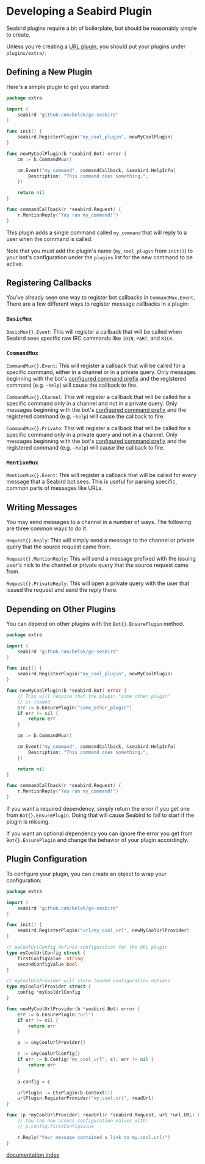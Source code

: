 # Developing a Seabird Plugin

Seabird plugins require a bit of boilerplate, but should be reasonably simple to create.

Unless you're creating a [URL plugin](./url_plugin_development.md), you should put your plugins under `plugins/extra/`.

## Defining a New Plugin

Here's a simple plugin to get you started:

```go
package extra

import (
    seabird "github.com/belak/go-seabird"
)

func init() {
    seabird.RegisterPlugin("my_cool_plugin", newMyCoolPlugin)
}

func newMyCoolPlugin(b *seabird.Bot) error {
    cm := b.CommandMux()

    cm.Event("my_command", commandCallback, &seabird.HelpInfo{
        Description: "This command does something.",
    })

    return nil
}

func commandCallback(r *seabird.Request) {
    r.MentionReply("You ran my_command!")
}
```

This plugin adds a single command called `my_command` that will reply to a user when the command is called.

Note that you must add the plugin's name (`my_cool_plugin` from `init()`) to your bot's configuration under the `plugins` list for the new command to be active.

## Registering Callbacks

You've already seen one way to register bot callbacks in `CommandMux.Event`. There are a few different ways to register message callbacks in a plugin:

### `BasicMux`

`BasicMux{}.Event`: This will register a callback that will be called when Seabird sees specific raw IRC commands like `JOIN`, `PART`, and `KICK`.

### `CommandMux`

`CommandMux{}.Event`: This will register a callback that will be called for a specific command, either in a channel or in a private query. Only messages beginning with the bot's [configured command prefix](configuration.md) and the registered command (e.g. `~help`) will cause the callback to fire.

`CommandMux{}.Channel`: This will register a callback that will be called for a specific command only in a channel and not in a private query. Only messages beginning with the bot's [configured command prefix](configuration.md) and the registered command (e.g. `~help`) will cause the callback to fire.

`CommandMux{}.Private`: This will register a callback that will be called for a specific command only in a private query and not in a channel. Only messages beginning with the bot's [configured command prefix](configuration.md) and the registered command (e.g. `~help`) will cause the callback to fire.

### `MentionMux`

`MentionMux{}.Event`: This will register a callback that will be called for every message that a Seabird bot sees. This is useful for parsing specific, common parts of messages like URLs.

## Writing Messages

You may send messages to a channel in a number of ways. The following are three common ways to do it.

`Request{}.Reply`: This will simply send a message to the channel or private query that the source request came from.

`Request{}.MentionReply`: This will send a message prefixed with the issuing user's nick to the channel or private query that the source request came from.

`Request{}.PrivateReply`: This will open a private query with the user that issued the request and send the reply there.

## Depending on Other Plugins

You can depend on other plugins with the `Bot{}.EnsurePlugin` method.

```go
package extra

import (
    seabird "github.com/belak/go-seabird"
)

func init() {
    seabird.RegisterPlugin("my_cool_plugin", newMyCoolPlugin)
}

func newMyCoolPlugin(b *seabird.Bot) error {
    // This will require that the plugin "some_other_plugin"
    // is loaded.
    err := b.EnsurePlugin("some_other_plugin")
    if err != nil {
        return err
    }

    cm := b.CommandMux()

    cm.Event("my_command", commandCallback, &seabird.HelpInfo{
        Description: "This command does something.",
    })

    return nil
}

func commandCallback(r *seabird.Request) {
    r.MentionReply("You ran my_command!")
}
```

If you want a required dependency, simply return the error if you get one from `Bot{}.EnsurePlugin`. Doing that will cause Seabird to fail to start if the plugin is missing.

If you want an optional dependency you can ignore the error you get from `Bot{}.EnsurePlugin` and change the behavior of your plugin accordingly.

## Plugin Configuration

To configure your plugin, you can create an object to wrap your configuration:

```go
package extra

import (
    seabird "github.com/belak/go-seabird"
)

func init() {
    seabird.RegisterPlugin("url/my_cool_url", newMyCoolUrlProvider)
}

// myCoolUrlConfig defines configuration for the URL plugin
type myCoolUrlConfig struct {
    firstConfigValue  string
    secondConfigValue bool
}

// myCoolUrlProvider will store loaded configuration options
type myCoolUrlProvider struct {
    config *myCoolUrlConfig
}

func newMyCoolUrlProvider(b *seabird.Bot) error {
    err := b.EnsurePlugin("url")
    if err != nil {
        return err
    }

    p := &myCoolUrlProvider{}

    c := &myCoolUrlConfig{}
    if err := b.Config("my_cool_url", c); err != nil {
        return err
    }

    p.config = c

    urlPlugin := CtxPlugin(b.Context())
    urlPlugin.RegisterProvider("my.cool.url", readUrl)
}

func (p *myCoolUrlProvider) readUrl(r *seabird.Request, url *url.URL) bool {
    // You can now access configuration values with:
    // p.config.firstConfigValue

    r.Reply("Your message contained a link to my.cool.url!")
}
```

[documentation index](./README.md)
